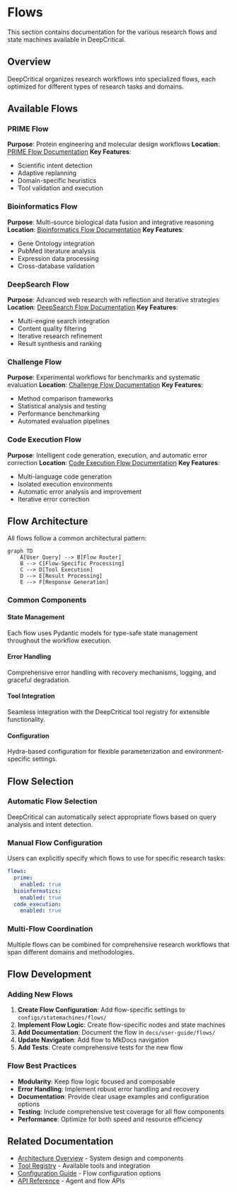 # Flows

This section contains documentation for the various research flows and state machines available in DeepCritical.

## Overview

DeepCritical organizes research workflows into specialized flows, each optimized for different types of research tasks and domains.

## Available Flows

### PRIME Flow
**Purpose**: Protein engineering and molecular design workflows
**Location**: [PRIME Flow Documentation](../user-guide/flows/prime.md)
**Key Features**:
- Scientific intent detection
- Adaptive replanning
- Domain-specific heuristics
- Tool validation and execution

### Bioinformatics Flow
**Purpose**: Multi-source biological data fusion and integrative reasoning
**Location**: [Bioinformatics Flow Documentation](../user-guide/flows/bioinformatics.md)
**Key Features**:
- Gene Ontology integration
- PubMed literature analysis
- Expression data processing
- Cross-database validation

### DeepSearch Flow
**Purpose**: Advanced web research with reflection and iterative strategies
**Location**: [DeepSearch Flow Documentation](../user-guide/flows/deepsearch.md)
**Key Features**:
- Multi-engine search integration
- Content quality filtering
- Iterative research refinement
- Result synthesis and ranking

### Challenge Flow
**Purpose**: Experimental workflows for benchmarks and systematic evaluation
**Location**: [Challenge Flow Documentation](../user-guide/flows/challenge.md)
**Key Features**:
- Method comparison frameworks
- Statistical analysis and testing
- Performance benchmarking
- Automated evaluation pipelines

### Code Execution Flow
**Purpose**: Intelligent code generation, execution, and automatic error correction
**Location**: [Code Execution Flow Documentation](../user-guide/flows/code-execution.md)
**Key Features**:
- Multi-language code generation
- Isolated execution environments
- Automatic error analysis and improvement
- Iterative error correction

## Flow Architecture

All flows follow a common architectural pattern:

```mermaid
graph TD
    A[User Query] --> B[Flow Router]
    B --> C[Flow-Specific Processing]
    C --> D[Tool Execution]
    D --> E[Result Processing]
    E --> F[Response Generation]
```

### Common Components

#### State Management
Each flow uses Pydantic models for type-safe state management throughout the workflow execution.

#### Error Handling
Comprehensive error handling with recovery mechanisms, logging, and graceful degradation.

#### Tool Integration
Seamless integration with the DeepCritical tool registry for extensible functionality.

#### Configuration
Hydra-based configuration for flexible parameterization and environment-specific settings.

## Flow Selection

### Automatic Flow Selection
DeepCritical can automatically select appropriate flows based on query analysis and intent detection.

### Manual Flow Configuration
Users can explicitly specify which flows to use for specific research tasks:

```yaml
flows:
  prime:
    enabled: true
  bioinformatics:
    enabled: true
  code_execution:
    enabled: true
```

### Multi-Flow Coordination
Multiple flows can be combined for comprehensive research workflows that span different domains and methodologies.

## Flow Development

### Adding New Flows

1. **Create Flow Configuration**: Add flow-specific settings to `configs/statemachines/flows/`
2. **Implement Flow Logic**: Create flow-specific nodes and state machines
3. **Add Documentation**: Document the flow in `docs/user-guide/flows/`
4. **Update Navigation**: Add flow to MkDocs navigation
5. **Add Tests**: Create comprehensive tests for the new flow

### Flow Best Practices

- **Modularity**: Keep flow logic focused and composable
- **Error Handling**: Implement robust error handling and recovery
- **Documentation**: Provide clear usage examples and configuration options
- **Testing**: Include comprehensive test coverage for all flow components
- **Performance**: Optimize for both speed and resource efficiency

## Related Documentation

- [Architecture Overview](../architecture/overview.md) - System design and components
- [Tool Registry](../user-guide/tools/registry.md) - Available tools and integration
- [Configuration Guide](../getting-started/configuration.md) - Flow configuration options
- [API Reference](../api/agents.md) - Agent and flow APIs
